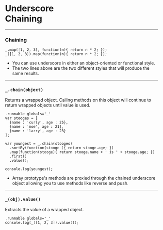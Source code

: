 # Underscore<br />Chaining

---
### Chaining

    _.map([1, 2, 3], function(n){ return n * 2; });
    _([1, 2, 3]).map(function(n){ return n * 2; });
	
- You can use underscore in either an object-oriented or functional style.
- The two lines above are the two different styles that will produce the same results.

---
### `_.chain(object)`

Returns a wrapped object. Calling methods on this object will continue to return wrapped objects until value is used.

    .runnable globals='_'
    var stooges = [
      {name : 'curly', age : 25},
      {name : 'moe', age : 21},
      {name : 'larry', age : 23}
    ];

    var youngest = _.chain(stooges)
      .sortBy(function(stooge ){ return stooge.age; })
      .map(function(stooge){ return stooge.name + ' is ' + stooge.age; })
      .first()
      .value();

    console.log(youngest);

- Array prototype's methods are proxied through the chained underscore object allowing you to use methods like reverse and push.

---
### `_(obj).value()`

Extracts the value of a wrapped object.

    .runnable globals='_'
    console.log(_([1, 2, 3]).value());
